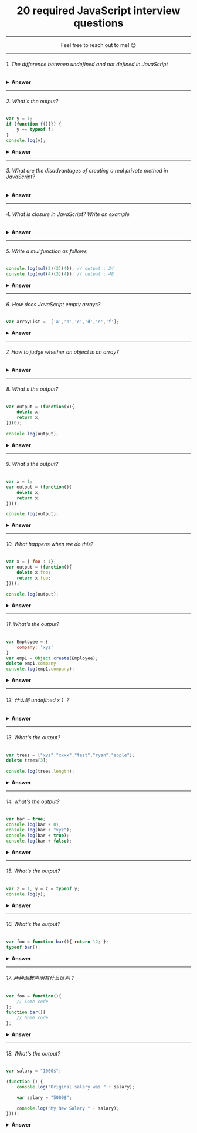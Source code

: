 <div align="center">
  <h1>20 required JavaScript interview questions</h1>

  ---
  Feel free to reach out to me! 😊 
  </div>

---

###### 1. The difference between undefined and not defined in JavaScript

<details><summary><b>Answer</b></summary>
<p>

If JavaScript does not declare variables to be used directly, an exception will be thrown: `var name is not defined`. If the exception is not handled, the code will stop running. However, the use of `typeof undeclared_variable` does not cause an exception, and it will directly return undefined.
```javascript
var x; // 声明 x
console.log(x); //output: undefined

console.log(typeof y); //output: undefined

console.log(z);  // 抛出异常: ReferenceError: z is not defined
```

</p>
</details>

---

###### 2. What's the output?

```javascript
var y = 1;
if (function f(){}) {
    y += typeof f;
}
console.log(y);
```


<details><summary><b>Answer</b></summary>
<p>

#### Answer: `1undefined`

In JavaScript, if statement evaluation actually uses Eval function, and `eval (function f() {})` returns `function f() {}` which is true.
Now we can transform the code into its equivalent code.

```javascript
var k = 1;
if (1) {
    eval(function foo(){});
    k += typeof foo;
}
console.log(k);
```

The above code output is actually `1 undefined`. Why that? Let's look at the `eval ()` documentation to get the answer

- This method only accepts the original string as a parameter. If the string parameter is not the original string, the method will return without any change.

The return value of `function f() {}` statement is `undefined`, so everything makes sense.
Note that the code above is different from the code below.

```javascript
var k = 1;
if (1) {
    function foo(){};
    k += typeof foo;
}
console.log(k); // output 1function
```


</p>
</details>

---

###### 3. What are the disadvantages of creating a real private method in JavaScript?

<details><summary><b>Answer</b></summary>
<p>

Every object will create a method of private method, which is very memory consuming
Look at the following code

```javascript
var Employee = function (name, company, salary) {
    this.name = name || "";
    this.company = company || "";
    this.salary = salary || 5000;

    // Private method
    var increaseSalary = function () {
        this.salary = this.salary + 1000;
    };

    // Public method
    this.dispalyIncreasedSalary = function() {
        increaseSlary();
        console.log(this.salary);
    };
};

// Create Employee class object
var emp1 = new Employee("John","Pluto",3000);
// Create Employee class object
var emp2 = new Employee("Merry","Pluto",2000);
// Create Employee class object
var emp3 = new Employee("Ren","Pluto",2500);
```

Here, emp1, emp2, and emp3 all have a copy of the increasesalary private method.
So we do not recommend using private methods unless necessary.

</p>
</details>

---

###### 4. What is closure in JavaScript? Write an example

<details><summary><b>Answer</b></summary>
<p>

As the old saying goes, a closure is a function in which another function is declared, and this function accesses variables in the scope of the parent function.
Here is an example of a closure that accesses variables in three domains
- Variables in its own scope
- Variables in the scope of the parent function
- Global scope variables
```javascript
var globalVar = "abc";

// Parent self invoking function
(function outerFunction (outerArg) { // begin of scope outerFunction
    // Variable declared in outerFunction function scope
    var outerFuncVar = 'x';
    // Closure self-invoking function
    (function innerFunction (innerArg) { // begin of scope innerFunction
        // variable declared in innerFunction function scope
        var innerFuncVar = "y";
        console.log(
            "outerArg = " + outerArg + "\n" +
            "outerFuncVar = " + outerFuncVar + "\n" +
            "innerArg = " + innerArg + "\n" +
            "innerFuncVar = " + innerFuncVar + "\n" +
            "globalVar = " + globalVar);
 
    }// end of scope innerFunction)(5); // Pass 5 as parameter
}// end of scope outerFunction )(7); // Pass 7 as parameter
innerFunction is closure that is defined inside outerFunc
```

Output is simple：

```javascript
outerArg = 7
outerFuncVar = x
innerArg = 5
innerFuncVar = y
globalVar = abc
```


</p>
</details>

---

###### 5. Write a mul function as follows

```javascript
console.log(mul(2)(3)(4)); // output : 24
console.log(mul(4)(3)(4)); // output : 48
```

<details><summary><b>Answer</b></summary>
<p>
```javascript
function mul (x) {
    return function (y) { // anonymous function
        return function (z) { // anonymous function
            return x * y * z;
        };
    };
}
```
Simple description: mul returns an anonymous function, and runs the anonymous function to return an anonymous function. The inner anonymous function can access x, y, Z and then calculate the product return.
For functions in JavaScript, the following knowledge points can be inspected:

- Functions are first class citizens
- A function can have properties and can be connected to its constructor
- Functions can exist in memory as a variable
- Functions can be passed as arguments to other functions
- Function can return other functions
</p>
</details>

---


###### 6. How does JavaScript empty arrays?

```javascript
var arrayList =  ['a','b','c','d','e','f'];
```

<details><summary><b>Answer</b></summary>
<p>

##### Method 1
`arrayList = [];`
Directly change the object that ArrayList points to, and the original object does not change.

##### Method 2
`arrayList.length = 0;`
This method clears the elements of the original array by setting length = 0.

##### Method 3
`arrayList.splice(0, arrayList.length);`
Similar to method 2

</p>
</details>

---

###### 7. How to judge whether an object is an array?

<details><summary><b>Answer</b></summary>
<p>

##### Method 1
Use `Object.prototype.toString` to determine whether it is an array

```javascript
function isArray(obj){
    return Object.prototype.toString.call( obj ) === '[object Array]';
}
```
Here we use `call` to point `this` in `toString` to `obj`. Then complete the judgment

##### Method 2
Use prototype chain to complete judgment

```javascript
function isArray(obj){
    return obj.__proto__ === Array.prototype;
}
```
The basic idea is that if an instance is constructed by a constructor, its ` __proto__` is  pointing to the prototype property of constructor.

##### Method 3
Using JQuery

```javascript
function isArray(obj){
    return $.isArray(obj)
}
```
The implementation of jQuery isarray is actually method 1

</p>
</details>

---

###### 8. What's the output?

```javascript
var output = (function(x){
    delete x;
    return x;
})(0);
  
console.log(output);
```

<details><summary><b>Answer</b></summary>
<p>

#### Answer: 0
The delete operator is the operation to delete the attribute of an object. But x here is not an object property, and the delete operator does not work.

</p>
</details>

---

###### 9. What's the output?

```javascript
var x = 1;
var output = (function(){
    delete x;
    return x;
})();

console.log(output);
```

<details><summary><b>Answer</b></summary>
<p>

#### Answer: 1

The delete operator is the operation to delete the attribute of an object. But x here is not an object property, and the delete operator does not work.

</p>
</details>

---

###### 10. What happens when we do this?

```javascript
var x = { foo : 1};
var output = (function(){
    delete x.foo;
    return x.foo;
})();

console.log(output);
```

<details><summary><b>Answer</b></summary>
<p>

#### Answer: undefined

Although x is a global variable, it is an object. Delete works on x.foo and successfully deletes x.foo. So return undefined

</p>
</details>

---

###### 11. What's the output?

```javascript
var Employee = {
    company: 'xyz'
}
var emp1 = Object.create(Employee);
delete emp1.company
console.log(emp1.company);
```

<details><summary><b>Answer</b></summary>
<p>

#### Answer: xyz

Emp1 here inherits the company of employee through prototype. Emp1 has no company attribute of its own. So the delete operator has no effect.

</p>
</details>

---

###### 12. 什么是 undefined x 1 ？

<details><summary><b>Answer</b></summary>
<p>

在chrome下执行如下代码，我们就可以看到undefined x 1的身影。

```javascript
var trees = ["redwood","bay","cedar","oak","maple"];
delete trees[3];
console.log(trees);
```
当我们使用 delete 操作符删除一个数组中的元素，这个元素的位置就会变成一个占位符。打印出来就是undefined x 1。注意如果我们使用trees[3] === 'undefined × 1'返回的是 false。因为它仅仅是一种打印表示，并不是值变为undefined x 1。

</p>
</details>

---

###### 13. What's the output?

```javascript
var trees = ["xyz","xxxx","test","ryan","apple"];
delete trees[3];
  
console.log(trees.length);
```

<details><summary><b>Answer</b></summary>
<p>

#### Answer: 5

因为delete操作符并不是影响数组的长度。

</p>
</details>

---

###### 14. what's the output?

```javascript
var bar = true;
console.log(bar + 0);
console.log(bar + "xyz");
console.log(bar + true);
console.log(bar + false);
```

<details><summary><b>Answer</b></summary>
<p>
```javascript
1
truexyz
2
1
```
下面给出一个加法操作表

Number + Number -> 加法

Boolean + Number -> 加法

Boolean + Boolean -> 加法

Number + String -> 连接

String + Boolean -> 连接

String + String -> 连接

</p>
</details>

---

###### 15. What's the output?

```javascript
var z = 1, y = z = typeof y;
console.log(y);
```

<details><summary><b>Answer</b></summary>
<p>

#### Answer: undefined
js中赋值操作结合律是右至左的 ，即从最右边开始计算值赋值给左边的变量。

上面代码等价于

```javascript
var z = 1
z = typeof y;
var y = z;
console.log(y);
```

</p>
</details>

---

###### 16. What's the output?

```javascript
var foo = function bar(){ return 12; };
typeof bar();
```

<details><summary><b>Answer</b></summary>
<p>

#### Answer: 输出是抛出异常，bar is not defined

需要这样修改代码：

```javascript
var bar = function(){ return 12; };
typeof bar();
```
或者是

```javascript
function bar(){ return 12; };
typeof bar();
```
明确说明这个下问题
```javascript
var foo = function bar(){
    // foo is visible here
    // bar is visible here
    console.log(typeof bar()); // Work here :)
};
// foo is visible here
// bar is undefined here
```
</p>
</details>

---

###### 17. 两种函数声明有什么区别？

```javascript
var foo = function(){
    // Some code
};
function bar(){
    // Some code
};
```

<details><summary><b>Answer</b></summary>
<p>

foo的定义是在运行时。想系统说明这个问题，我们要引入变量提升的这一概念。

我们可以运行下如下代码看看结果。

```javascript
console.log(foo)
console.log(bar)

var foo = function(){
    // Some code
};
function bar(){
    // Some code
};
```
输出为

```javascript
undefined
function bar(){
    // Some code
};
```
为什么那？为什么 foo 打印出来是 undefined，而 bar打印出来却是函数？

JavaScript在执行时，会将变量提升。

所以上面代码JavaScript 引擎在实际执行时按这个顺序执行。
```javascript

// foo bar的定义位置被提升
function bar(){
    // Some code
};
var foo;

console.log(foo)
console.log(bar)

foo = function(){
    // Some code
};
```

原代码的输出合理解释了。
</p>
</details>

---

###### 18. What's the output?

```javascript
var salary = "1000$";

(function () {
    console.log("Original salary was " + salary);

    var salary = "5000$";

    console.log("My New Salary " + salary);
})();
```

<details><summary><b>Answer</b></summary>
<p>
```javascript
Original salary was undefined
My New Salary 5000$
```
这题同样考察的是变量提升。等价于以下代码
```javascript
var salary = "1000$";

 (function () {
     var salary ;
     console.log("Original salary was " + salary);

     salary = "5000$";

     console.log("My New Salary " + salary);
 })();
 ```

</p>
</details>

---

###### 19. 什么是 instanceof 操作符？下面代码输出什么？

```javascript
function foo(){
  return foo;
}

console.log(new foo() instanceof foo);
```

<details><summary><b>Answer</b></summary>
<p>
instanceof操作符用来判断是否当前对象是特定类的对象。

如

```javascript
function Animal(){
    //或者不写return语句
    return this;
}
var dog = new Animal();
dog instanceof Animal // Output : true
```
但是，这里的foo定义为
```javascript

function foo(){
  return foo;
}
```
所以
```javascript

// here bar is pointer to function foo(){return foo}.
var bar = new foo();
```

所以 new foo() instanceof foo 返回 false

</p>
</details>

---

###### 20. 如果我们使用JavaScript的"关联数组"，我们怎么计算"关联数组"的长度？

```javascript
var counterArray = {
    A : 3,
    B : 4
};
counterArray["C"] = 1;
```


<details><summary><b>Answer</b></summary>
<p>

`Object.keys(counterArray).length // Output 3`

</p>
</details>


